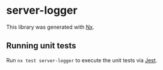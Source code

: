 # server-logger

This library was generated with [Nx](https://nx.dev).

## Running unit tests

Run `nx test server-logger` to execute the unit tests via [Jest](https://jestjs.io).
